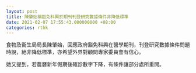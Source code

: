 ```yaml
---
layout: post
title: 陳肇始稱豁免科興於期刊刊登研究數據條件非降低標準
date: 2021-02-07 17:55:43.000000000 +08:00
categories: rthk
---
```


食物及衞生局局長陳肇始，回應政府豁免科興在醫學期刊，刊登研究數據條件問題時說，絕非降低標準，亦希望外界對顧問專家委員會有信心。

她又提到，若農曆新年假期後確診數字下降，有條件讓部分處所重開。
